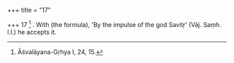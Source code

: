 +++
title = "17"

+++
17 [^10] . With (the formula), 'By the impulse of the god Savitṛ' (Vāj. Saṃh. l.l.) he accepts it.


[^10]:  Āśvalāyana-Gṛhya I, 24, 15.

